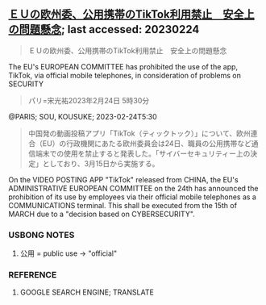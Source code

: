 ## [ＥＵの欧州委、公用携帯のTikTok利用禁止　安全上の問題懸念](https://www.asahi.com/articles/ASR2S0JFRR2RUHBI03B.html?iref=comtop_Topnews2_02); last accessed: 20230224

> ＥＵの欧州委、公用携帯のTikTok利用禁止　安全上の問題懸念

The EU's EUROPEAN COMMITTEE has prohibited the use of the app, TikTok, via official mobile telephones, in consideration of problems on SECURITY

> パリ=宋光祐2023年2月24日 5時30分

@PARIS; SOU, KOUSUKE; 2023-02-24T5:30

> 中国発の動画投稿アプリ「TikTok（ティックトック）」について、欧州連合（EU）の行政機関にあたる欧州委員会は24日、職員の公用携帯など通信端末での使用を禁止すると発表した。「サイバーセキュリティー上の決定」としており、3月15日から実施する。

On the VIDEO POSTING APP "TikTok" released from CHINA, the EU's ADMINISTRATIVE EUROPEAN COMMITTEE on the 24th has announced the prohibition of its use by employees via their official mobile telephones as a COMMUNICATIONS terminal. This shall be executed from the 15th of MARCH due to a "decision based on CYBERSECURITY".

### USBONG NOTES

1) 公用 = public use -> "official"


### REFERENCE

1) GOOGLE SEARCH ENGINE; TRANSLATE
